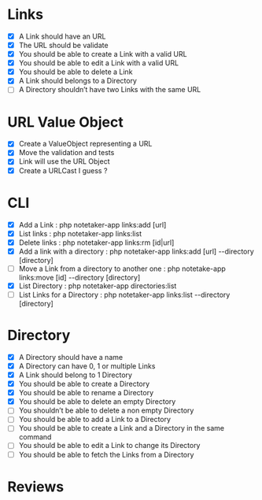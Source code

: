 # Links
- [x] A Link should have an URL
- [x] The URL should be validate
- [x] You should be able to create a Link with a valid URL
- [x] You should be able to edit a Link with a valid URL
- [x] You should be able to delete a Link
- [x] A Link should belongs to a Directory
- [ ] A Directory shouldn’t have two Links with the same URL

# URL Value Object
- [x] Create a ValueObject representing a URL
- [x] Move the validation and tests 
- [x] Link will use the URL Object
- [x] Create a URLCast I guess ?

# CLI 
- [x] Add a Link : php notetaker-app links:add [url]
- [x] List links : php notetaker-app links:list
- [x] Delete links : php notetaker-app links:rm [id|url]
- [x] Add a link with a directory : php notetaker-app links:add [url] --directory [directory]
- [ ] Move a Link from a directory to another one : php notetake-app links:move [id] --directory [directory]
- [x] List Directory : php notetaker-app directories:list
- [ ] List Links for a Directory : php notetaker-app links:list --directory [directory]

# Directory
- [x] A Directory should have a name
- [x] A Directory can have 0, 1 or multiple Links
- [x] A Link should belong to 1 Directory
- [x] You should be able to create a Directory
- [x] You should be able to rename a Directory
- [x] You should be able to delete an empty Directory
- [ ] You shouldn’t be able to delete a non empty Directory
- [ ] You should be able to add a Link to a Directory
- [ ] You should be able to create a Link and a Directory in the same command
- [ ] You should be able to edit a Link to change its Directory
- [ ] You should be able to fetch the Links from a Directory

# Reviews
